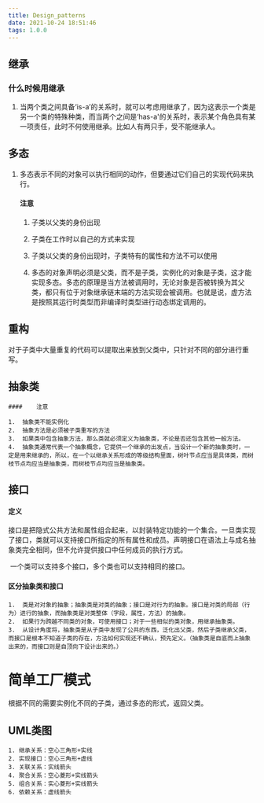 ```yaml
---
title: Design_patterns
date: 2021-10-24 18:51:46
tags: 1.0.0
---
```


<!--more-->

## 继承

### 什么时候用继承

1. 当两个类之间具备‘is-a’的关系时，就可以考虑用继承了，因为这表示一个类是另一个类的特殊种类，而当两个之间是‘has-a'的关系时，表示某个角色具有某一项责任，此时不何使用继承。比如人有两只手，受不能继承人。

## 多态

1. 多态表示不同的对象可以执行相同的动作，但要通过它们自己的实现代码来执行。

   #### 注意

   1. 子类以父类的身份出现

   2. 子类在工作时以自己的方式来实现

   3. 子类以父类的身份出现时，子类特有的属性和方法不可以使用

   4. 多态的对象声明必须是父类，而不是子类，实例化的对象是子类，这才能实现多态。多态的原理是当方法被调用时，无论对象是否被转换为其父类，都只有位于对象继承链末端的方法实现会被调用。也就是说，虚方法是按照其运行时类型而非编译时类型进行动态绑定调用的。
   

## 重构

​			对于子类中大量重复的代码可以提取出来放到父类中，只针对不同的部分进行重写。

## 抽象类

	#### 	注意
	
	1.	抽象类不能实例化
	2.	抽象方法是必须被子类重写的方法
	3.	如果类中包含抽象方法，那么类就必须定义为抽象类，不论是否还包含其他一般方法。
	4.	抽象类通常代表一个抽象概念，它提供一个继承的出发点，当设计一个新的抽象类时，一定是用来继承的，所以，在一个以继承关系形成的等级结构里面，树叶节点应当是具体类，而树枝节点均应当是抽象类，而树枝节点均应当是抽象类。

## 接口

#### 定义	

​	接口是把隐式公共方法和属性组合起来，以封装特定功能的一个集合。一旦类实现了接口，类就可以支持接口所指定的所有属性和成员。声明接口在语法上与成名抽象类完全相同，但不允许提供接口中任何成员的执行方式。

​	一个类可以支持多个接口，多个类也可以支持相同的接口。

#### 区分抽象类和接口

	1.	类是对对象的抽象；抽象类是对类的抽象；接口是对行为的抽象。接口是对类的局部（行为）进行的抽象，而抽象类是对类整体（字段，属性，方法）的抽象。
	2.	如果行为跨越不同类的对象，可使用接口；对于一些相似的类对象，用继承抽象类。
	3.	从设计角度将，抽象类是从子类中发现了公共的东西，泛化出父类，然后子类继承父类，而接口是根本不知道子类的存在，方法如何实现还不确认，预先定义。（抽象类是自底而上抽象出来的，而接口则是自顶向下设计出来的。）

# 简单工厂模式

根据不同的需要实例化不同的子类，通过多态的形式，返回父类。

## UML类图

	1. 继承关系：空心三角形+实线
 	2. 实现接口：空心三角形+虚线
 	3. 关联关系：实线箭头
 	4. 聚合关系：空心菱形+实线箭头
 	5. 组合关系：实心菱形+实线箭头
 	6. 依赖关系：虚线箭头
